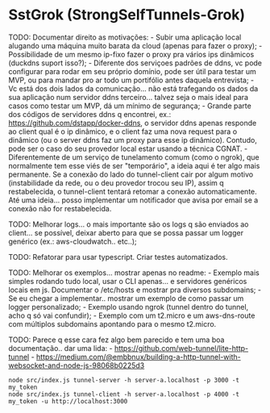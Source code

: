 # SstGrok (StrongSelfTunnels-Grok)

TODO: Documentar direito as motivações:
    - Subir uma aplicação local alugando uma máquina muito barata da cloud (apenas para fazer o proxy);
    - Possibilidade de um mesmo ip-fixo fazer o proxy pra vários ips dinâmicos (duckdns suport isso?);
    - Diferente dos serviçoes padrões de ddns, vc pode configurar para rodar em seu próprio domínio, pode ser útil para testar um MVP, ou para mandar pro ar todo um portifólio antes daquela entrevista;
    - Vc está dos dois lados da comunicação... não está trafegando os dados da sua aplicação num servidor ddns terceiro... talvez seja o mais ideal para casos como testar um MVP, dá um mínimo de segurança;
    - Grande parte dos códigos de servidores ddns q encontrei, ex.: https://github.com/dstapp/docker-ddns, o servidor ddns apenas responde ao client qual é o ip dinâmico, e o client faz uma nova request para o  dinâmico (ou o server ddns faz um proxy para esse ip dinâmico). Contudo, pode ser o caso do seu provedor local estar usando a técnica CGNAT.
    - Diferentemente de um serviço de tunelamento comum (como o ngrok), que normalmente tem esse viés de ser "temporário", a ideia aqui é ter algo mais permanente. Se a conexão do lado do tunnel-client cair por algum motivo (instabilidade da rede, ou o deu provedor trocou seu IP), assim q restabelecida, o tunnel-client tentará retomar a conexão automaticamente. Até uma ideia... posso implementar um notificador que avisa por email se a conexão não for restabelecida.

TODO: Melhorar logs... o mais importante são os logs q são enviados ao client... se possível, deixar aberto para que se possa passar um logger genérico (ex.: aws-cloudwatch.. etc..);

TODO: Refatorar para usar typescript. Criar testes automatizados.

TODO: Melhorar os exemplos... mostrar apenas no readme:
    - Exemplo mais simples rodando tudo local, usar o CLI apenas... e servidores genéricos locais em js. Documentar o /etc/hosts e mostrar pra diversos subdomains;
    - Se eu chegar a implementar.. mostrar um exemplo de como passar um logger personalizado;
    - Exemplo usando ngrok (tunnel dentro do tunnel, acho q só vai confundir);
    - Exemplo com um t2.micro e um aws-dns-route com múltiplos subdomains apontando para o mesmo t2.micro.

TODO: Parece q esse cara fez algo bem parecido e tem uma boa documentação.. dar uma lida:
    - https://github.com/web-tunnel/lite-http-tunnel
    - https://medium.com/@embbnux/building-a-http-tunnel-with-websocket-and-node-js-98068b0225d3

```
node src/index.js tunnel-server -h server-a.localhost -p 3000 -t my_token
node src/index.js tunnel-client -h server-a.localhost -p 4000 -t my_token -u http://localhost:3000
```